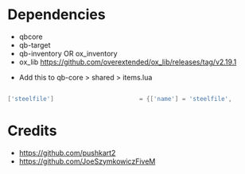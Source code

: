 # Dependencies

- qbcore
- qb-target
- qb-inventory OR ox_inventory
- ox_lib https://github.com/overextended/ox_lib/releases/tag/v2.19.1

* Add this to qb-core > shared > items.lua
```lua

['steelfile'] 				 		 = {['name'] = 'steelfile', 			  	  		['label'] = 'Steel File', 				['weight'] = 1000, 		['type'] = 'item', 		['image'] = 'steelfile.png', 				['unique'] = true, 		['useable'] = true, 	['shouldClose'] = true,	   ['combinable'] = nil,   ['description'] = '',				["created"] = nil,      ["decay"] = 60.0	},

```

# Credits
- https://github.com/pushkart2
- https://github.com/JoeSzymkowiczFiveM
